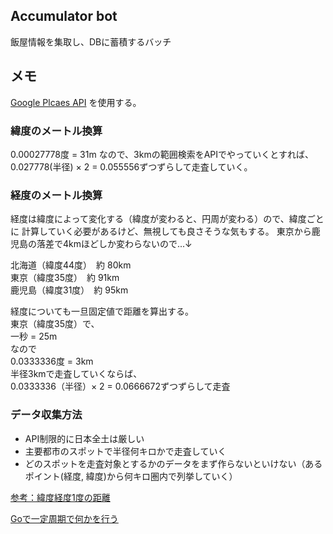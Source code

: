 ## Accumulator bot

飯屋情報を集取し、DBに蓄積するバッチ

## メモ

[Google Plcaes API](https://developers.google.com/places/web-service/search) を使用する。

### 緯度のメートル換算

0.00027778度 = 31m
なので、3kmの範囲検索をAPIでやっていくとすれば、  
0.027778(半径) × 2 = 0.055556ずつずらして走査していく。

### 経度のメートル換算
経度は緯度によって変化する（緯度が変わると、円周が変わる）ので、緯度ごとに
計算していく必要があるけど、無視しても良さそうな気もする。
東京から鹿児島の落差で4kmほどしか変わらないので...↓

北海道（緯度44度）　約 80km  
東京（緯度35度）　約 91km  
鹿児島（緯度31度）　約 95km  

経度についても一旦固定値で距離を算出する。  
東京（緯度35度）で、  
一秒 = 25m  
なので  
0.0333336度 = 3km  
半径3kmで走査していくならば、  
0.0333336（半径）× 2 = 0.0666672ずつずらして走査


### データ収集方法

- API制限的に日本全土は厳しい
- 主要都市のスポットで半径何キロかで走査していく
- どのスポットを走査対象とするかのデータをまず作らないといけない（あるポイント(経度, 緯度)から何キロ圏内で列挙していく）


[参考：緯度経度1度の距離](http://mononofu.hatenablog.com/entry/20090324/1237894846)

[Goで一定周期で何かを行う](https://qiita.com/ruiu/items/1ea0c72088ad8f2b841e)